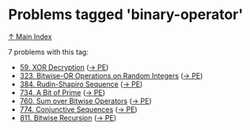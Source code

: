 # Problems tagged 'binary-operator'

[↑ Main Index](../README.md)

7 problems with this tag:

- [59. XOR Decryption](../problems/59.md) ([→ PE](https://projecteuler.net/problem=59))
- [323. Bitwise-OR Operations on Random Integers](../problems/323.md) ([→ PE](https://projecteuler.net/problem=323))
- [384. Rudin-Shapiro Sequence](../problems/384.md) ([→ PE](https://projecteuler.net/problem=384))
- [734. A Bit of Prime](../problems/734.md) ([→ PE](https://projecteuler.net/problem=734))
- [760. Sum over Bitwise Operators](../problems/760.md) ([→ PE](https://projecteuler.net/problem=760))
- [774. Conjunctive Sequences](../problems/774.md) ([→ PE](https://projecteuler.net/problem=774))
- [811. Bitwise Recursion](../problems/811.md) ([→ PE](https://projecteuler.net/problem=811))
